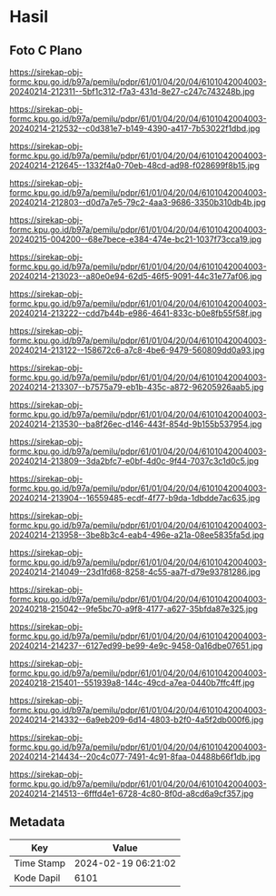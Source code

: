 # Hasil

## Foto C Plano

https://sirekap-obj-formc.kpu.go.id/b97a/pemilu/pdpr/61/01/04/20/04/6101042004003-20240214-212311--5bf1c312-f7a3-431d-8e27-c247c743248b.jpg

https://sirekap-obj-formc.kpu.go.id/b97a/pemilu/pdpr/61/01/04/20/04/6101042004003-20240214-212532--c0d381e7-b149-4390-a417-7b53022f1dbd.jpg

https://sirekap-obj-formc.kpu.go.id/b97a/pemilu/pdpr/61/01/04/20/04/6101042004003-20240214-212645--1332f4a0-70eb-48cd-ad98-f028699f8b15.jpg

https://sirekap-obj-formc.kpu.go.id/b97a/pemilu/pdpr/61/01/04/20/04/6101042004003-20240214-212803--d0d7a7e5-79c2-4aa3-9686-3350b310db4b.jpg

https://sirekap-obj-formc.kpu.go.id/b97a/pemilu/pdpr/61/01/04/20/04/6101042004003-20240215-004200--68e7bece-e384-474e-bc21-1037f73cca19.jpg

https://sirekap-obj-formc.kpu.go.id/b97a/pemilu/pdpr/61/01/04/20/04/6101042004003-20240214-213023--a80e0e94-62d5-46f5-9091-44c31e77af06.jpg

https://sirekap-obj-formc.kpu.go.id/b97a/pemilu/pdpr/61/01/04/20/04/6101042004003-20240214-213222--cdd7b44b-e986-4641-833c-b0e8fb55f58f.jpg

https://sirekap-obj-formc.kpu.go.id/b97a/pemilu/pdpr/61/01/04/20/04/6101042004003-20240214-213122--158672c6-a7c8-4be6-9479-560809dd0a93.jpg

https://sirekap-obj-formc.kpu.go.id/b97a/pemilu/pdpr/61/01/04/20/04/6101042004003-20240214-213307--b7575a79-eb1b-435c-a872-96205926aab5.jpg

https://sirekap-obj-formc.kpu.go.id/b97a/pemilu/pdpr/61/01/04/20/04/6101042004003-20240214-213530--ba8f26ec-d146-443f-854d-9b155b537954.jpg

https://sirekap-obj-formc.kpu.go.id/b97a/pemilu/pdpr/61/01/04/20/04/6101042004003-20240214-213809--3da2bfc7-e0bf-4d0c-9f44-7037c3c1d0c5.jpg

https://sirekap-obj-formc.kpu.go.id/b97a/pemilu/pdpr/61/01/04/20/04/6101042004003-20240214-213904--16559485-ecdf-4f77-b9da-1dbdde7ac635.jpg

https://sirekap-obj-formc.kpu.go.id/b97a/pemilu/pdpr/61/01/04/20/04/6101042004003-20240214-213958--3be8b3c4-eab4-496e-a21a-08ee5835fa5d.jpg

https://sirekap-obj-formc.kpu.go.id/b97a/pemilu/pdpr/61/01/04/20/04/6101042004003-20240214-214049--23d1fd68-8258-4c55-aa7f-d79e93781286.jpg

https://sirekap-obj-formc.kpu.go.id/b97a/pemilu/pdpr/61/01/04/20/04/6101042004003-20240218-215042--9fe5bc70-a9f8-4177-a627-35bfda87e325.jpg

https://sirekap-obj-formc.kpu.go.id/b97a/pemilu/pdpr/61/01/04/20/04/6101042004003-20240214-214237--6127ed99-be99-4e9c-9458-0a16dbe07651.jpg

https://sirekap-obj-formc.kpu.go.id/b97a/pemilu/pdpr/61/01/04/20/04/6101042004003-20240218-215401--551939a8-144c-49cd-a7ea-0440b7ffc4ff.jpg

https://sirekap-obj-formc.kpu.go.id/b97a/pemilu/pdpr/61/01/04/20/04/6101042004003-20240214-214332--6a9eb209-6d14-4803-b2f0-4a5f2db000f6.jpg

https://sirekap-obj-formc.kpu.go.id/b97a/pemilu/pdpr/61/01/04/20/04/6101042004003-20240214-214434--20c4c077-7491-4c91-8faa-04488b66f1db.jpg

https://sirekap-obj-formc.kpu.go.id/b97a/pemilu/pdpr/61/01/04/20/04/6101042004003-20240214-214513--6fffd4e1-6728-4c80-8f0d-a8cd6a9cf357.jpg


## Metadata

| Key        | Value               |
| ---------- | ------------------- |
| Time Stamp | 2024-02-19 06:21:02 |
| Kode Dapil | 6101                |



